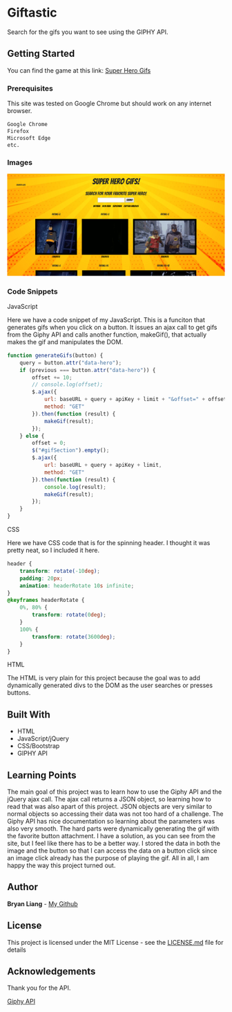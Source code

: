 # Giftastic

Search for the gifs you want to see using the GIPHY API.

## Getting Started

You can find the game at this link: 
[Super Hero Gifs](https://liangbryan2.github.io/giftastic/)

### Prerequisites

This site was tested on Google Chrome but should work on any internet browser.

```
Google Chrome
Firefox
Microsoft Edge
etc.
```
### Images

![index](assets/images/index.png)

### Code Snippets
JavaScript 

Here we have a code snippet of my JavaScript. This is a funciton that generates gifs when you click on a button. It issues an ajax call to get gifs from the Giphy API and calls another function, makeGif(), that actually makes the gif and manipulates the DOM.
``` js
function generateGifs(button) {
    query = button.attr("data-hero");
    if (previous === button.attr("data-hero")) {
        offset += 10;
        // console.log(offset);
        $.ajax({
            url: baseURL + query + apiKey + limit + "&offset=" + offset,
            method: "GET"
        }).then(function (result) {
            makeGif(result);
        });
    } else {
        offset = 0;
        $("#gifSection").empty();
        $.ajax({
            url: baseURL + query + apiKey + limit,
            method: "GET"
        }).then(function (result) {
            console.log(result);
            makeGif(result);
        });
    }
}
```

CSS

Here we have CSS code that is for the spinning header. I thought it was pretty neat, so I included it here.
``` css
header {
    transform: rotate(-10deg);
    padding: 20px;
    animation: headerRotate 10s infinite;
}
@keyframes headerRotate {
    0%, 80% {
        transform: rotate(0deg);
    }
    100% {
        transform: rotate(3600deg);
    }
}
```
HTML

The HTML is very plain for this project because the goal was to add dynamically generated divs to the DOM as the user searches or presses buttons.


## Built With

* HTML
* JavaScript/jQuery
* CSS/Bootstrap
* GIPHY API

## Learning Points

The main goal of this project was to learn how to use the Giphy API and the jQuery ajax call. The ajax call returns a JSON object, so learning how to read that was also apart of this project. JSON objects are very similar to normal objects so accessing their data was not too hard of a challenge. The Giphy API has nice documentation so learning about the parameters was also very smooth. The hard parts were dynamically generating the gif with the favorite button attachment. I have a solution, as you can see from the site, but I feel like there has to be a better way. I stored the data in both the image and the button so that I can access the data on a button click since an image click already has the purpose of playing the gif. All in all, I am happy the way this project turned out.

## Author

**Bryan Liang** - [My Github](https://github.com/liangbryan2)

## License

This project is licensed under the MIT License - see the [LICENSE.md](LICENSE.md) file for details

## Acknowledgements
Thank you for the API.

[Giphy API](https://developers.giphy.com/)